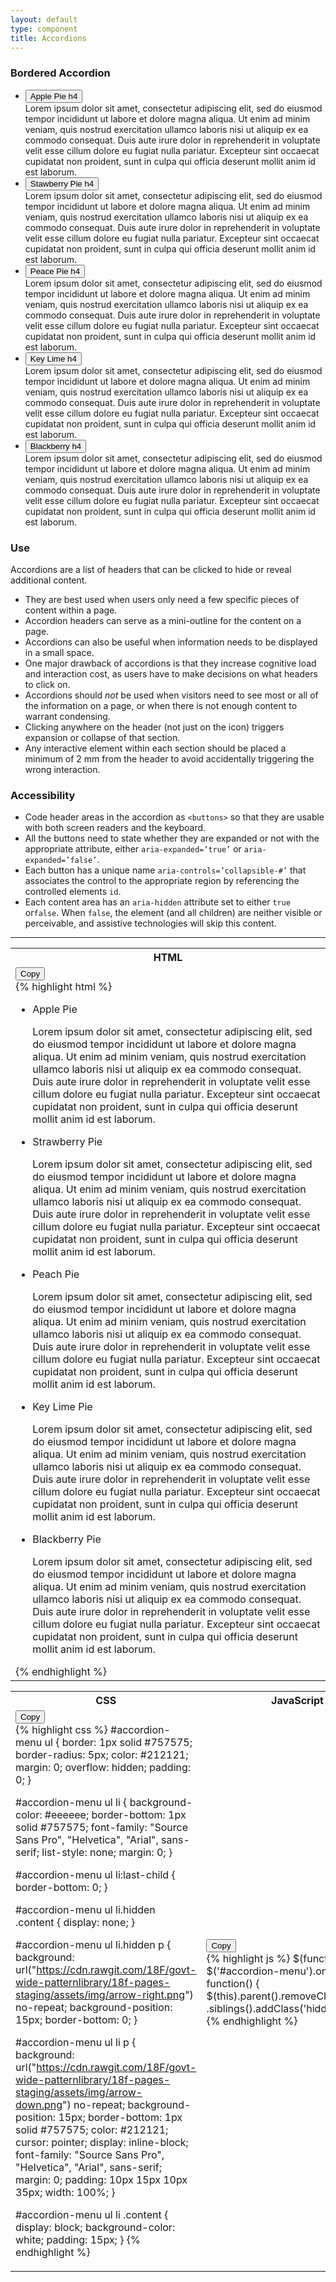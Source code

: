 ```yaml
---
layout: default
type: component
title: Accordions
---
```


<h3>Bordered Accordion</h3>

<div class="usa-accordion">
  <ul class="usa-unstyled-list">
    <li>
      <button class="button-unstyled"
          aria-expanded="true" aria-controls="collapsible-0">
        Apple Pie h4
      </button>
      <div id="collapsible-0" aria-hidden="false" class="usa-accordion-content">
        Lorem ipsum dolor sit amet, consectetur adipiscing elit, sed do eiusmod tempor incididunt ut labore et dolore magna aliqua. Ut enim ad minim veniam, quis nostrud exercitation ullamco laboris nisi ut aliquip ex ea commodo consequat. Duis aute irure dolor in reprehenderit in voluptate velit esse cillum dolore eu fugiat nulla pariatur. Excepteur sint occaecat cupidatat non proident, sunt in culpa qui officia deserunt mollit anim id est laborum.
      </div>
    </li>
    <li>
      <button class="button-unstyled"
          aria-expanded="false" aria-controls="collapsible-1">
        Stawberry Pie h4
      </button>
      <div id="collapsible-1" aria-hidden="true" class="usa-accordion-content">
        Lorem ipsum dolor sit amet, consectetur adipiscing elit, sed do eiusmod tempor incididunt ut labore et dolore magna aliqua. Ut enim ad minim veniam, quis nostrud exercitation ullamco laboris nisi ut aliquip ex ea commodo consequat. Duis aute irure dolor in reprehenderit in voluptate velit esse cillum dolore eu fugiat nulla pariatur. Excepteur sint occaecat cupidatat non proident, sunt in culpa qui officia deserunt mollit anim id est laborum.
      </div>
    </li>
    <li>
      <button class="button-unstyled"
          aria-expanded="false" aria-controls="collapsible-2">
        Peace Pie h4
      </button>
      <div id="collapsible-2" aria-hidden="true" class="usa-accordion-content">
        Lorem ipsum dolor sit amet, consectetur adipiscing elit, sed do eiusmod tempor incididunt ut labore et dolore magna aliqua. Ut enim ad minim veniam, quis nostrud exercitation ullamco laboris nisi ut aliquip ex ea commodo consequat. Duis aute irure dolor in reprehenderit in voluptate velit esse cillum dolore eu fugiat nulla pariatur. Excepteur sint occaecat cupidatat non proident, sunt in culpa qui officia deserunt mollit anim id est laborum.
      </div>
    </li>
    <li>
      <button class="button-unstyled"
          aria-expanded="false" aria-controls="collapsible-3">
        Key Lime h4
      </button>
      <div id="collapsible-3" aria-hidden="true" class="usa-accordion-content">
        Lorem ipsum dolor sit amet, consectetur adipiscing elit, sed do eiusmod tempor incididunt ut labore et dolore magna aliqua. Ut enim ad minim veniam, quis nostrud exercitation ullamco laboris nisi ut aliquip ex ea commodo consequat. Duis aute irure dolor in reprehenderit in voluptate velit esse cillum dolore eu fugiat nulla pariatur. Excepteur sint occaecat cupidatat non proident, sunt in culpa qui officia deserunt mollit anim id est laborum.
      </div>
    </li>
    <li>
      <button class="button-unstyled"
          aria-expanded="false" aria-controls="collapsible-4">
        Blackberry h4
      </button>
      <div id="collapsible-4" aria-hidden="true" class="usa-accordion-content">
        Lorem ipsum dolor sit amet, consectetur adipiscing elit, sed do eiusmod tempor incididunt ut labore et dolore magna aliqua. Ut enim ad minim veniam, quis nostrud exercitation ullamco laboris nisi ut aliquip ex ea commodo consequat. Duis aute irure dolor in reprehenderit in voluptate velit esse cillum dolore eu fugiat nulla pariatur. Excepteur sint occaecat cupidatat non proident, sunt in culpa qui officia deserunt mollit anim id est laborum.
      </div>
    </li>
  </ul>
</div>

<div class="grid-box">
  <div class="grid-item width-one-half annotation">
    <h3>Use</h3>
    <p>Accordions are a list of headers that can be clicked to hide or reveal additional content.</p>
    <ul>
      <li>
        They are best used when users only need a few specific pieces of content within a page.
      </li>
      <li>
        Accordion headers can serve as a mini-outline for the content on a page.
      </li>
      <li>
        Accordions can also be useful when information needs to be displayed in a small space.
      </li>
      <li>
        One major drawback of accordions is that they increase cognitive load and interaction cost, as users have to make decisions on what headers to click on.
      </li>
      <li>
        Accordions should <em>not</em> be used when visitors need to see most or all of the information on a page, or when there is not enough content to warrant condensing.
      </li>
      <li>
        Clicking anywhere on the header (not just on the icon) triggers expansion or collapse of that section.
      </li>
      <li>
        Any interactive element within each section should be placed a minimum of 2 mm from the header to avoid accidentally triggering the wrong interaction.
      </li>
      </ul>
  </div>
  <div class="grid-item width-one-half annotation">
    <h3>Accessibility</h3>
    <ul>
      <li>
        Code header areas in the accordion as <code>&lt;buttons&gt;</code> so that they are usable with both screen readers and the keyboard.
      </li>
      <li>
        All the buttons need to state whether they are expanded or not with the appropriate attribute, either <code>aria-expanded=’true’</code> or <code>aria-expanded=’false’</code>.
      </li>
      <li>
        Each button has a unique name <code>aria-controls=’collapsible-#’</code> that associates the control to the appropriate region by referencing the controlled elements <code>id</code>.
      </li>
      <li>
        Each content area has an <code>aria-hidden</code> attribute set to either <code>true</code> or<code>false</code>. When <code>false</code>, the element (and all children) are neither visible or perceivable, and assistive technologies will skip this content.
      </li>
    </ul>
  </div>
</div>

<hr>

<div class="code-snippets hidden">

  <a href="#" class="code-snippet-button"></a>

  <table>
    <tr>
      <th>
        HTML
      </th>
    </tr>
    <tr>
      <td class="snippet">
        <button class="code-copy-button" data-clipboard-target="accordion-html">Copy</button>
        <div id="accordion-html">
          {% highlight html %}
<div id="accordion-menu">
  <ul>
    <li>
      <p>Apple Pie</p>
      <div class="content">
        Lorem ipsum dolor sit amet, consectetur adipiscing elit, sed do eiusmod tempor incididunt ut labore et dolore magna aliqua. Ut enim ad minim veniam, quis nostrud exercitation ullamco laboris nisi ut aliquip ex ea commodo consequat. Duis aute irure dolor in reprehenderit in voluptate velit esse cillum dolore eu fugiat nulla pariatur. Excepteur sint occaecat cupidatat non proident, sunt in culpa qui officia deserunt mollit anim id est laborum.
      </div>
    </li>
    <li class="hidden">
      <p>Strawberry Pie</p>
      <div class="content">
        Lorem ipsum dolor sit amet, consectetur adipiscing elit, sed do eiusmod tempor incididunt ut labore et dolore magna aliqua. Ut enim ad minim veniam, quis nostrud exercitation ullamco laboris nisi ut aliquip ex ea commodo consequat. Duis aute irure dolor in reprehenderit in voluptate velit esse cillum dolore eu fugiat nulla pariatur. Excepteur sint occaecat cupidatat non proident, sunt in culpa qui officia deserunt mollit anim id est laborum.
      </div>
    </li>
    <li class="hidden">
      <p>Peach Pie</p>
      <div class="content">
        Lorem ipsum dolor sit amet, consectetur adipiscing elit, sed do eiusmod tempor incididunt ut labore et dolore magna aliqua. Ut enim ad minim veniam, quis nostrud exercitation ullamco laboris nisi ut aliquip ex ea commodo consequat. Duis aute irure dolor in reprehenderit in voluptate velit esse cillum dolore eu fugiat nulla pariatur. Excepteur sint occaecat cupidatat non proident, sunt in culpa qui officia deserunt mollit anim id est laborum.
      </div>
    </li>
    <li class="hidden">
      <p>Key Lime Pie</p>
      <div class="content">
        Lorem ipsum dolor sit amet, consectetur adipiscing elit, sed do eiusmod tempor incididunt ut labore et dolore magna aliqua. Ut enim ad minim veniam, quis nostrud exercitation ullamco laboris nisi ut aliquip ex ea commodo consequat. Duis aute irure dolor in reprehenderit in voluptate velit esse cillum dolore eu fugiat nulla pariatur. Excepteur sint occaecat cupidatat non proident, sunt in culpa qui officia deserunt mollit anim id est laborum.
      </div>
    </li>
    <li class="hidden">
      <p>Blackberry Pie</p>
      <div class="content">
        Lorem ipsum dolor sit amet, consectetur adipiscing elit, sed do eiusmod tempor incididunt ut labore et dolore magna aliqua. Ut enim ad minim veniam, quis nostrud exercitation ullamco laboris nisi ut aliquip ex ea commodo consequat. Duis aute irure dolor in reprehenderit in voluptate velit esse cillum dolore eu fugiat nulla pariatur. Excepteur sint occaecat cupidatat non proident, sunt in culpa qui officia deserunt mollit anim id est laborum.
      </div>
    </li>
  </ul>
</div>
          {% endhighlight %}
        </div>
      </td>
    </tr>
  </table>
  <table>
    <tr>
      <th>CSS</th>
      <th>JavaScript</th>
    </tr>
    <tr>
      <td>
        <button class="code-copy-button" data-clipboard-target="accordion-css">Copy</button>
        <div id="accordion-css">
          {% highlight css %}
#accordion-menu ul {
  border: 1px solid #757575;
  border-radius: 5px;
  color: #212121;
  margin: 0;
  overflow: hidden;
  padding: 0; 
}

#accordion-menu ul li {
  background-color: #eeeeee;
  border-bottom: 1px solid #757575;
  font-family: "Source Sans Pro", "Helvetica", "Arial", sans-serif;
  list-style: none;
  margin: 0; 
}

#accordion-menu ul li:last-child {
  border-bottom: 0; 
}

#accordion-menu ul li.hidden .content {
  display: none; 
}

#accordion-menu ul li.hidden p {
  background: url("https://cdn.rawgit.com/18F/govt-wide-patternlibrary/18f-pages-staging/assets/img/arrow-right.png") no-repeat;
  background-position: 15px;
  border-bottom: 0; 
}

#accordion-menu ul li p {
  background: url("https://cdn.rawgit.com/18F/govt-wide-patternlibrary/18f-pages-staging/assets/img/arrow-down.png") no-repeat;
  background-position: 15px;
  border-bottom: 1px solid #757575;
  color: #212121;
  cursor: pointer;
  display: inline-block;
  font-family: "Source Sans Pro", "Helvetica", "Arial", sans-serif;
  margin: 0;
  padding: 10px 15px 10px 35px;
  width: 100%; 
}

#accordion-menu ul li .content {
  display: block;
  background-color: white;
  padding: 15px; 
}
          {% endhighlight %}
        </div>
      </td>
      <td>
        <button class="code-copy-button" data-clipboard-target="accordion-js">Copy</button>
        <div id="accordion-js">
          {% highlight js %}
$(function() {
  $('#accordion-menu').on('click', 'p', function() {
   $(this).parent().removeClass('hidden')
    .siblings().addClass('hidden');
  });
});
          {% endhighlight %}  
        </div>   
      </td>
    </tr>
  </table>
</div>

<!-- TODO: Add borderless accordion -->
